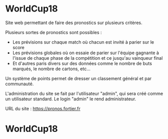 # WorldCup18

Site web permettant de faire des pronostics sur plusieurs critères.

Plusieurs sortes de pronostics sont possibles :
- Les prévisions sur chaque match où chacun est invité à parier sur le score
- Les prévisions globales où on essaie de parier sur l'équipe gagnante à l'issue de chaque phase de la compétition et ce jusqu'au vainqueur final
- Et d'autres paris divers sur des données comme le nombre de buts marqués, le nombre de cartons, etc...

Un système de points permet de dresser un classement général et par communauté.

L'administration du site se fait par l'utilisateur "admin", qui sera créé comme un utilisateur standard.
Le login "admin" le rend administrateur.

URL du site : https://pronos.fortier.fr

# WorldCup18

